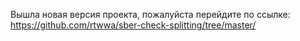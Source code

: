 Вышла новая версия проекта, пожалуйста перейдите по ссылке:
https://github.com/rtwwa/sber-check-splitting/tree/master/
